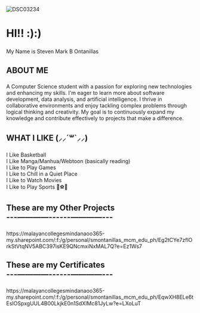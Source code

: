  ![DSC03234](https://github.com/user-attachments/assets/f078018d-17e1-43de-a74f-e5054ae06bd2)

<h1 align="left">HI!! :):)</h1>

###

<p align="left">My Name is Steven Mark B Ontanillas</p>

###

<h2 align="left">ABOUT ME </h2>

###

<p align="left"> A Computer Science student with a passion for exploring new technologies and enhancing my skills. I'm eager to learn more about software development, data analysis, and artificial intelligence. I thrive in collaborative environments and enjoy tackling complex problems through logical thinking and creativity. My goal is to continuously expand my knowledge and contribute effectively to projects that make a difference.</p>

###

<h2 align="left">WHAT I LIKE  (⸝⸝´꒳`⸝⸝)</h2>

###

<p align="left">I Like Basketball<br>I Like Manga/Manhua/Webtoon (basically reading)<br>I Like to Play Games <br>I Like to Chill in a Quiet Place<br>I Like to Watch Movies <br>I Like to Play Sports 🏀⚽🏐</p>

###

<h2 align="left">These are my Other Projects<br> ---––——––------––——––--- </h2>

###

<p align="left">https://malayancollegesmindanaoo365-my.sharepoint.com/:f:/g/personal/smontanillas_mcm_edu_ph/Eg2tCYe7zflOrkStVtqNV5ABC397isKE9QNcmxiNxMAL7Q?e=Ez1Ws7</p>

###

<h2 align="left">These are my Certificates<br> ---––——––------––——––--- </h2>

###

<p align="left">https://malayancollegesmindanaoo365-my.sharepoint.com/:f:/g/personal/smontanillas_mcm_edu_ph/EqwXH8ELe6tEsIOSpxgUUL4B00LkjkE0n1SdXlMc81JyLw?e=LXoLuT</p>

###
